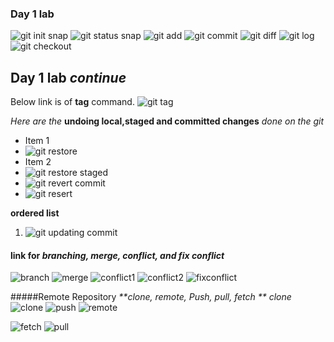 ### Day 1 lab 
![git init snap](https://github.com/JRKhatri/CS445/blob/main/git_init.png)
![git status snap](https://github.com/JRKhatri/CS445/blob/main/git_status.png)
![git add](https://github.com/JRKhatri/CS445/blob/main/git_add.png)
![git commit](https://github.com/JRKhatri/CS445/blob/main/git_commit.png)
![git diff](https://github.com/JRKhatri/CS445/blob/main/git_diff.png)
![git log](https://github.com/JRKhatri/CS445/blob/main/git_log.png)
![git checkout](https://github.com/JRKhatri/CS445/blob/main/checkout_oldversion.png)

## Day 1 lab *continue*
Below link is of **tag** command.
![git tag](https://github.com/JRKhatri/CS445/blob/main/tag_commit.png)

_Here are the_ **undoing local,staged and committed changes** _done on the git_

* Item 1
* ![git restore](https://github.com/JRKhatri/CS445/blob/main/restore_beforeworking.png)
* Item 2 
* ![git restore staged](https://github.com/JRKhatri/CS445/blob/main/restore_beforeCommit.png)
* ![git revert commit](https://github.com/JRKhatri/CS445/blob/main/revert_commit.png)
* ![git resert](https://github.com/JRKhatri/CS445/blob/main/resert_commit.png)

**ordered list**
1. ![git updating commit](https://github.com/JRKhatri/CS445/blob/main/updating_lastCommit.png)


#### link for *branching, merge, conflict, and fix conflict*
![branch](https://github.com/JRKhatri/CS445/blob/main/branching.png)
![merge](https://github.com/JRKhatri/CS445/blob/main/merge.png)
![conflict1](https://github.com/JRKhatri/CS445/blob/main/create_conflict.png)
![conflict2](https://github.com/JRKhatri/CS445/blob/main/conflict_sample.png)
![fixconflict](https://github.com/JRKhatri/CS445/blob/main/fixMerge_conflict.png)

#####Remote Repository
_**clone, remote, Push, pull, fetch **_
*clone*
![clone](https://github.com/JRKhatri/CS445/blob/main/lab1/clone.png)
![push](https://github.com/JRKhatri/CS445/blob/main/lab1/push.png)
![remote](https://github.com/JRKhatri/CS445/blob/main/lab1/remote.png)

![fetch](https://github.com/JRKhatri/CS445/blob/main/lab1/fetch.png)
![pull](https://github.com/JRKhatri/CS445/blob/main/lab1/pull.png)








 




